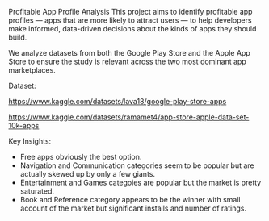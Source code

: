 Profitable App Profile Analysis
This project aims to identify profitable app profiles — apps that are more likely to attract users — to help developers make informed, data-driven decisions about the kinds of apps they should build.

We analyze datasets from both the Google Play Store and the Apple App Store to ensure the study is relevant across the two most dominant app marketplaces.

Dataset:

https://www.kaggle.com/datasets/lava18/google-play-store-apps

https://www.kaggle.com/datasets/ramamet4/app-store-apple-data-set-10k-apps

Key Insights:
- Free apps obviously the best option.
- Navigation and Communication categories seem to be popular but are actually skewed up by only a few giants.
- Entertainment and Games categoies are popular but the market is pretty saturated.
- Book and Reference category appears to be the winner with small account of the market but significant installs and number of ratings.
